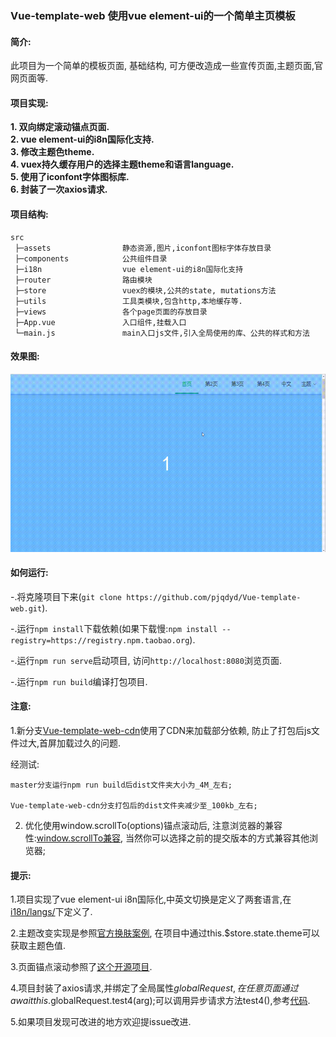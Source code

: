 ### Vue-template-web 使用vue element-ui的一个简单主页模板

#### 简介:
 此项目为一个简单的模板页面, 基础结构, 可方便改造成一些宣传页面,主题页面,官网页面等. 

#### 项目实现: 

 **1. 双向绑定滚动锚点页面.**<br>
 **2. vue element-ui的i8n国际化支持.**<br>
 **3. 修改主题色theme.** <br>
 **4. vuex持久缓存用户的选择主题theme和语言language.**<br>
 **5. 使用了iconfont字体图标库.** <br>
 **6. 封装了一次axios请求.**<br>



#### 项目结构:
 ```
 src
  ├─assets                静态资源,图片,iconfont图标字体存放目录
  ├─components            公共组件目录
  ├─i18n                  vue element-ui的i8n国际化支持
  ├─router                路由模块
  ├─store                 vuex的模块,公共的state, mutations方法
  ├─utils                 工具类模块,包含http,本地缓存等.
  ├─views                 各个page页面的存放目录
  ├─App.vue               入口组件,挂载入口
  └─main.js               main入口js文件,引入全局使用的库、公共的样式和方法
 ```


#### 效果图:

![效果图](./src/assets/vue-template-web.gif)


#### 如何运行:

   -.将克隆项目下来(`git clone https://github.com/pjqdyd/Vue-template-web.git`).
   
   -.运行`npm install`下载依赖(如果下载慢:`npm install --registry=https://registry.npm.taobao.org`).
   
   -.运行`npm run serve`启动项目, 访问`http://localhost:8080`浏览页面.
   
   -.运行`npm run build`编译打包项目.

#### 注意:
 1.新分支[Vue-template-web-cdn](https://github.com/pjqdyd/Vue-template-web/tree/Vue-template-web-cdn)使用了CDN来加载部分依赖, 防止了打包后js文件过大,首屏加载过久的问题.

 经测试:

    master分支运行npm run build后dist文件夹大小为_4M_左右;

    Vue-template-web-cdn分支打包后的dist文件夹减少至_100kb_左右;
    
2. 优化使用window.scrollTo(options)锚点滚动后, 注意浏览器的兼容性:[window.scrollTo兼容](https://developer.mozilla.org/en-US/docs/Web/API/Element/scrollTo), 当然你可以选择之前的提交版本的方式兼容其他浏览器;
   
#### 提示:
 
   1.项目实现了vue element-ui i8n国际化,中英文切换是定义了两套语言,在[i18n/langs/](./src/i18n/langs)下定义了.
   
   2.主题改变实现是参照[官方换肤案例](https://panjiachen.gitee.io/vue-element-admin-site/zh/guide/advanced/theme.html#%E6%A0%B7%E5%BC%8F%E8%A6%86%E7%9B%96), 在项目中通过this.$store.state.theme可以获取主题色值.
   
   3.页面锚点滚动参照了[这个开源项目](https://github.com/ityadong/VueAnchor).
   
   4.项目封装了axios请求,并绑定了全局属性$globalRequest,在任意页面通过await this.$globalRequest.test4(arg);可以调用异步请求方法test4(),参考[代码](https://github.com/pjqdyd/Vue-template-web/commit/d96f0575937010ac3a4716b170c3f72c89adfd4d).
   
   5.如果项目发现可改进的地方欢迎提issue改进.
